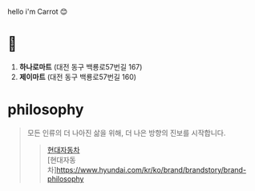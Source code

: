 hello i'm Carrot 😊

# 🛒
1. **하나로마트** (대전 동구 백룡로57번길 167)
9. **제이마트** (대전 동구 백룡로57번길 160)

# philosophy
> 모든 인류의 더 나아진 삶을 위해, 더 나은 방향의 진보를 시작합니다.
>> [현대자동차](https://www.hyundai.com/kr/ko/e)   
>> [현대자동차]https://www.hyundai.com/kr/ko/brand/brandstory/brand-philosophy
